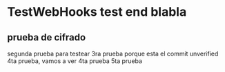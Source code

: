 # TestWebHooks test end blabla
## prueba de cifrado
segunda prueba para testear
3ra prueba porque esta el commit unverified
4ta prueba, vamos a ver
4ta prueba
5ta prueba